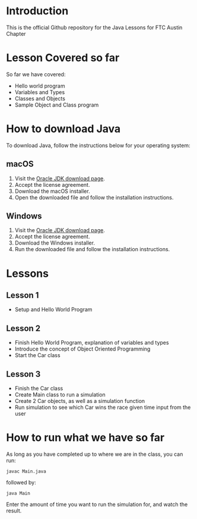 # Introduction

This is the official Github repository for the Java Lessons for FTC Austin Chapter

# Lesson Covered so far

So far we have covered:

- Hello world program
- Variables and Types
- Classes and Objects
- Sample Object and Class program

# How to download Java

To download Java, follow the instructions below for your operating system:

## macOS

1. Visit the [Oracle JDK download page](https://www.oracle.com/java/technologies/javase-jdk11-downloads.html).
2. Accept the license agreement.
3. Download the macOS installer.
4. Open the downloaded file and follow the installation instructions.

## Windows

1. Visit the [Oracle JDK download page](https://www.oracle.com/java/technologies/javase-jdk11-downloads.html).
2. Accept the license agreement.
3. Download the Windows installer.
4. Run the downloaded file and follow the installation instructions.

# Lessons

## Lesson 1

- Setup and Hello World Program

## Lesson 2

- Finish Hello World Program, explanation of variables and types
- Introduce the concept of Object Oriented Programming
- Start the Car class

## Lesson 3

- Finish the Car class
- Create Main class to run a simulation
- Create 2 Car objects, as well as a simulation function
- Run simulation to see which Car wins the race given time input from the user

# How to run what we have so far

As long as you have completed up to where we are in the class, you can run:

`javac Main.java`

followed by:

`java Main`

Enter the amount of time you want to run the simulation for, and watch the result.